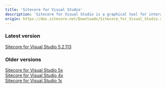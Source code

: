 ```yaml
---
title: 'Sitecore for Visual Studio'
description: 'Sitecore for Visual Studio is a graphical tool for interacting with SXP from within Visual Studio, an option for users less familiar with command line tools.'
origin: https://dev.sitecore.net/Downloads/Sitecore_for_Visual_Studio.aspx
---
```

### Latest version
[Sitecore for Visual Studio 5.2.113](/downloads/Sitecore_for_Visual_Studio/5x/Sitecore_for_Visual_Studio_52113)

### Older versions
[Sitecore for Visual Studio 5x](/downloads/Sitecore_for_Visual_Studio/5x/)\
[Sitecore for Visual Studio 4x](/downloads/Sitecore_for_Visual_Studio/5x/)\
[Sitecore for Visual Studio 1x](/downloads/Sitecore_for_Visual_Studio/5x/)